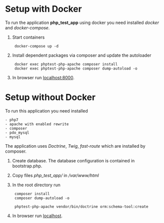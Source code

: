 # Setup with Docker

To run the application **php_test_app** using docker you need installed *docker*
and *docker-compose*.

1. Start containers

        docker-compose up -d

2. Install dependent packages via composer and update the autoloader

        docker exec phptest-php-apache composer install
        docker exec phptest-php-apache composer dump-autoload -o

3. In browser run [localhost:8000](http://localhost:8000).

# Setup without Docker

To run this application you need installed

    - php7
    - apache with enabled rewrite
    - composer
    - pdo_mysql
    - mysql

The application uses *Doctrine*, *Twig*, *fast-route* which are installed by composer.

1. Create database. The database configuration is contained in bootstrap.php.

2. Copy files *php_test_app/* in */var/www/html*

3. In the root directory run

        composer install
        composer dump-autoload -o

        phptest-php-apache vendor/bin/doctrine orm:schema-tool:create

4. In browser run [localhost](http://localhost/index.php).

